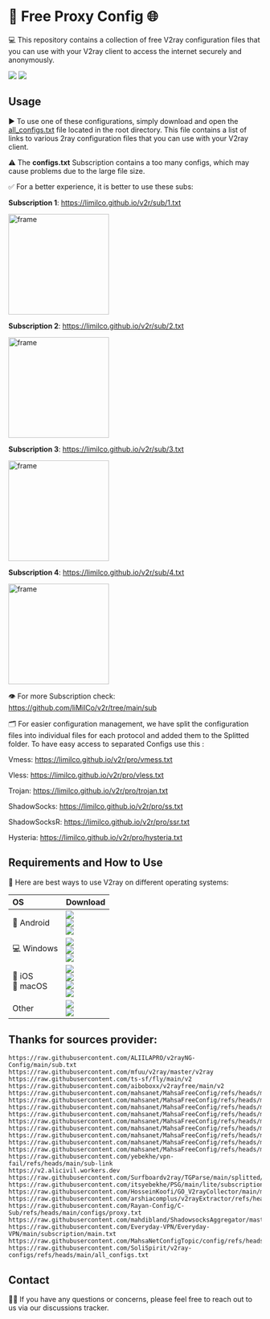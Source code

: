 # 🎁 Free Proxy Config 🌐
💻 This repository contains a collection of free V2ray configuration files that you can use with your V2ray client to access the internet securely and anonymously.

[<img src="https://img.shields.io/badge/FA-Persian-45A1FC.svg?logo=languagetool">](https://limilco.github.io/v2r/README_FA) 
[<img src="https://img.shields.io/badge/EN-English-FD5300.svg?logo=languagetool">](https://limilco.github.io/v2r/) 


## Usage
▶️ To use one of these configurations, simply download and open the [all_configs.txt](https://limilco.github.io/v2r/all_configs.txt)  file located in the root directory. This file contains a list of links to various 2ray configuration files that you can use with your V2ray client. 

⚠️ The **configs.txt** Subscription contains a too many configs, which may cause problems due to the large file size.

✅ For a better experience, it is better to use these subs:

**Subscription 1**: https://limilco.github.io/v2r/sub/1.txt

[<img width="200" height="200" alt="frame" src="https://api.qrserver.com/v1/create-qr-code/?size=150x150&data=https://limilco.github.io/v2r/base64/1.txt" />](https://limilco.github.io/v2r/sub/1.txt)

**Subscription 2**: https://limilco.github.io/v2r/sub/2.txt

[<img width="200" height="200" alt="frame" src="https://api.qrserver.com/v1/create-qr-code/?size=150x150&data=https://limilco.github.io/v2r/base64/2.txt" />](https://limilco.github.io/v2r/sub/2.txt)

**Subscription 3**: https://limilco.github.io/v2r/sub/3.txt

[<img width="200" height="200" alt="frame" src="https://api.qrserver.com/v1/create-qr-code/?size=150x150&data=https://limilco.github.io/v2r/base64/3.txt" />](https://limilco.github.io/v2r/sub/3.txt)

**Subscription 4**: https://limilco.github.io/v2r/sub/4.txt

[<img width="200" height="200" alt="frame" src="https://api.qrserver.com/v1/create-qr-code/?size=150x150&data=https://limilco.github.io/v2r/base64/4.txt" />](https://limilco.github.io/v2r/sub/4.txt)

👁️ For more Subscription check: https://github.com/liMilCo/v2r/tree/main/sub


🗂️ For easier configuration management, we have split the configuration files into individual files for each protocol and added them to the Splitted folder. To have easy access to separated Configs use this : 

Vmess: https://limilco.github.io/v2r/pro/vmess.txt

Vless: https://limilco.github.io/v2r/pro/vless.txt

Trojan: https://limilco.github.io/v2r/pro/trojan.txt

ShadowSocks: https://limilco.github.io/v2r/pro/ss.txt

ShadowSocksR: https://limilco.github.io/v2r/pro/ssr.txt

Hysteria: https://limilco.github.io/v2r/pro/hysteria.txt


## Requirements and How to Use
📲 Here are best ways to use V2ray on different operating systems:

<div align=left>
<table>
    <thead align=left>
        <tr>
            <th>OS</th>
            <th>Download</th>
        </tr>
    </thead>
    <tbody align=left>
        <tr>
        <td>🤖 Android</td>
            <td>
                <a href="https://github.com/2dust/v2rayNG/releases/latest"><img src="https://img.shields.io/badge/v2rayNG-044d29.svg?logo=android"></a><br>
                <a href="https://github.com/hiddify/hiddify-next/releases/latest/download/Hiddify-Android-universal.apk"><img src="https://img.shields.io/badge/APK-Hiddify-168039.svg?logo=android"></a><br>
                <a href="https://github.com/MatsuriDayo/NekoBoxForAndroid/releases/latest"><img src="https://img.shields.io/badge/NekoBox-45bf55.svg?logo=android"></a><br>
            </td>
        </tr>
        <tr>
            <td>💻 Windows</td>
            <td>
                <a href="https://github.com/2dust/v2rayN/releases/latest/download/v2rayN-windows-64-SelfContained.zip"><img src="https://img.shields.io/badge/x64-v2rayN-0078d7.svg?logo=windows"></a><br>
                <a href="https://github.com/hiddify/hiddify-next/releases/latest/download/Hiddify-Windows-Setup-x64.exe"><img src="https://img.shields.io/badge/x64-Hiddify-2d7d9a.svg?logo=windows"></a><br>
                <a href="https://github.com/MatsuriDayo/nekoray/releases/latest"><img src="https://img.shields.io/badge/NekoRay-67b7d1.svg?logo=windows"></a>
            </td>
        </tr>
        <tr>
            <td>📱 iOS<br>🍎 macOS</td>
            <td>
                <a href="https://apps.apple.com/us/app/hiddify-proxy-vpn/id6596777532"><img src="https://img.shields.io/badge/Hiddify-D33A54.svg?logo=apple"></a><br>
                <a href="https://apps.apple.com/us/app/streisand/id6450534064"><img src="https://img.shields.io/badge/Streisand-ea005e.svg?logo=apple"></a><br>
                <a href="https://apps.apple.com/us/app/v2box-v2ray-client/id6446814690"><img src="https://img.shields.io/badge/V2Box-94003b.svg?logo=apple"></a><br>
                <a href="https://github.com/hiddify/hiddify-next/releases/latest/download/Hiddify-MacOS-Installer.pkg"><img src="https://img.shields.io/badge/PKG-Hiddify-bc544b.svg?logo=apple" /></a>
            </td>
        </tr>
        <tr>
            <td>Other</td>
            <td>
                <a href="https://github.com/2dust/v2rayN/releases"><img src="https://img.shields.io/badge/V2rayN-f84e29.svg"> </a><br>
                <a href="https://github.com/hiddify/hiddify-next/releases/latest/"><img src="https://img.shields.io/badge/Hiddify-FF9966.svg"> </a><br>
            </td>
        </tr>
    </tbody>
</table>


</div>


## Thanks for sources provider:
```
https://raw.githubusercontent.com/ALIILAPRO/v2rayNG-Config/main/sub.txt
https://raw.githubusercontent.com/mfuu/v2ray/master/v2ray
https://raw.githubusercontent.com/ts-sf/fly/main/v2
https://raw.githubusercontent.com/aiboboxx/v2rayfree/main/v2
https://raw.githubusercontent.com/mahsanet/MahsaFreeConfig/refs/heads/main/mci/sub_1.txt
https://raw.githubusercontent.com/mahsanet/MahsaFreeConfig/refs/heads/main/mci/sub_2.txt
https://raw.githubusercontent.com/mahsanet/MahsaFreeConfig/refs/heads/main/mci/sub_3.txt
https://raw.githubusercontent.com/mahsanet/MahsaFreeConfig/refs/heads/main/mci/sub_4.txt
https://raw.githubusercontent.com/mahsanet/MahsaFreeConfig/refs/heads/main/app/sub.txt
https://raw.githubusercontent.com/mahsanet/MahsaFreeConfig/refs/heads/main/mtn/sub_1.txt
https://raw.githubusercontent.com/mahsanet/MahsaFreeConfig/refs/heads/main/mtn/sub_2.txt
https://raw.githubusercontent.com/mahsanet/MahsaFreeConfig/refs/heads/main/mtn/sub_3.txt
https://raw.githubusercontent.com/mahsanet/MahsaFreeConfig/refs/heads/main/mtn/sub_4.txt
https://raw.githubusercontent.com/yebekhe/vpn-fail/refs/heads/main/sub-link
https://v2.alicivil.workers.dev
https://raw.githubusercontent.com/Surfboardv2ray/TGParse/main/splitted/mixed
https://raw.githubusercontent.com/itsyebekhe/PSG/main/lite/subscriptions/xray/normal/mix
https://raw.githubusercontent.com/HosseinKoofi/GO_V2rayCollector/main/mixed_iran.txt
https://raw.githubusercontent.com/arshiacomplus/v2rayExtractor/refs/heads/main/mix/sub.html
https://raw.githubusercontent.com/Rayan-Config/C-Sub/refs/heads/main/configs/proxy.txt
https://raw.githubusercontent.com/mahdibland/ShadowsocksAggregator/master/Eternity.txt
https://raw.githubusercontent.com/Everyday-VPN/Everyday-VPN/main/subscription/main.txt
https://raw.githubusercontent.com/MahsaNetConfigTopic/config/refs/heads/main/xray_final.txt
https://raw.githubusercontent.com/SoliSpirit/v2ray-configs/refs/heads/main/all_configs.txt

```

## Contact
🙋‍♀️ If you have any questions or concerns, please feel free to reach out to us via our discussions tracker.

